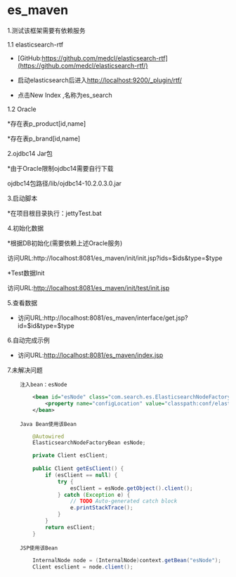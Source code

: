 es_maven
========
1.测试该框架需要有依赖服务
	
1.1 elasticsearch-rtf
		
* [GitHub:https://github.com/medcl/elasticsearch-rtf](https://github.com/medcl/elasticsearch-rtf/)
		
* 启动elasticsearch后进入[http://localhost:9200/_plugin/rtf/](http://localhost:9200/_plugin/rtf/)
		
* 点击New Index ,名称为es_search

1.2 Oracle
		
*存在表p_product[id,name]

*存在表p_brand[id,name]

2.ojdbc14 Jar包
		
*由于Oracle限制ojdbc14需要自行下载

ojdbc14包路径/lib/ojdbc14-10.2.0.3.0.jar

3.启动脚本
		
*在项目根目录执行：jettyTest.bat

4.初始化数据
		
*根据DB初始化(需要依赖上述Oracle服务)

访问URL:http://localhost:8081/es_maven/init/init.jsp?ids=$ids&type=$type
		
*Test数据Init

访问URL:[http://localhost:8081/es_maven/init/test/init.jsp](http://localhost:8081/es_maven/init/test/init.jsp)

5.查看数据
		
* 访问URL:http://localhost:8081/es_maven/interface/get.jsp?id=$id&type=$type

6.自动完成示例

* 访问URL:[http://localhost:8081/es_maven/index.jsp](http://localhost:8081/es_maven/index.jsp)

7.未解决问题
		
		注入bean：esNode

```xml
		<bean id="esNode" class="com.search.es.ElasticsearchNodeFactoryBean">
			<property name="configLocation" value="classpath:conf/elasticsearch.properties" />
		</bean>
```
		
		Java Bean使用该Bean
		
```java
		@Autowired
		ElasticsearchNodeFactoryBean esNode;

		private Client esClient;
	
		public Client getEsClient() {
			if (esClient == null) {
				try {
					esClient = esNode.getObject().client();
				} catch (Exception e) {
					// TODO Auto-generated catch block
					e.printStackTrace();
				}
			}
			return esClient;
		}
```
		
		JSP使用该Bean
		
```java
		InternalNode node = (InternalNode)context.getBean("esNode");
		Client esclient = node.client();
```
